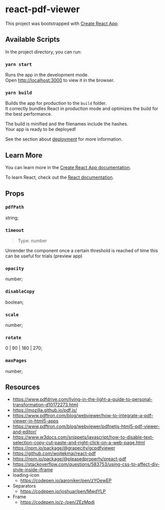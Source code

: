 # react-pdf-viewer

This project was bootstrapped with [Create React App](https://github.com/facebook/create-react-app).

## Available Scripts

In the project directory, you can run:

### `yarn start`

Runs the app in the development mode.\
Open [http://localhost:3000](http://localhost:3000) to view it in the browser.

### `yarn build`

Builds the app for production to the `build` folder.\
It correctly bundles React in production mode and optimizes the build for the best performance.

The build is minified and the filenames include the hashes.\
Your app is ready to be deployed!

See the section about [deployment](https://facebook.github.io/create-react-app/docs/deployment) for more information.

## Learn More

You can learn more in the [Create React App documentation](https://facebook.github.io/create-react-app/docs/getting-started).

To learn React, check out the [React documentation](https://reactjs.org/).


## Props

### `pdfPath`

string;

### `timeout`

> Type: number

Unrender the component once a certain threshold is reached of time
this can be useful for trials (preview app)

### `opacity`

number;

### `disableCopy`

boolean;

### `scale`

number;

### `rotate`

0 | 90 | 180 | 270;
### `maxPages`

number;
## Resources

- https://www.pdfdrive.com/living-in-the-light-a-guide-to-personal-transformation-d10172273.html
- https://mozilla.github.io/pdf.js/
- https://www.pdftron.com/blog/webviewer/how-to-integrate-a-pdf-viewer-in-html5-apps
- https://www.pdftron.com/blog/webviewer/pdfnetjs-html5-pdf-viewer-and-editor/
- https://www.w3docs.com/snippets/javascript/how-to-disable-text-selection-copy-cut-paste-and-right-click-on-a-web-page.html
- https://npm.io/package/@grapecity/gcpdfviewer
- https://github.com/wojtekmaj/react-pdf
- https://npm.io/package/@pleasedproperty/preact-pdf
- https://stackoverflow.com/questions/583753/using-css-to-affect-div-style-inside-iframe
- loading-icon
    - https://codepen.io/aaroniker/pen/zYOewEP
- Separators
    - https://codepen.io/joshuar/pen/MwdYLP
- Frame
    - https://codepen.io/z-/pen/ZEzMpdj
